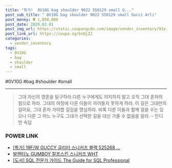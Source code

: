 ```yaml
--- 
title: "특가!  0V10G bag shoulder 9022 550129 small G..." 
post_sub_title: " 0V10G bag shoulder 9022 550129 small Gucci Arli" 
post_money: ₩ 1,850,000 
post_date: 2020.02.01 
post_img_url: https://static.coupangcdn.com/image/vendor_inventory/91e1/9b336c2bb95ddb8d3bf71b1f3db227c5b8d07cc6505f3c0ea2d394d9bbcb.jpg 
post_link_url: https://coupa.ng/bnQjZJ 
categories: 
  - vendor_inventory 
tags: 
  - 0V10G 
  - bag 
  - shoulder 
  - small 
--- 
```

  #0V10G #bag #shoulder #small 
<hr> 

> 그대 자신의 영혼을 탐구하라.다른 누구에게도 의지하지 말고 오직 그대 혼자의 힘으로 하라. 그대의 여정에 다른 이들이 끼어들지 못하게 하라. 이 길은 그대만의 길이요,  그대 혼자 가야할 길임을 명심하라.  비록 다른 이들과 함께 걸을 수는 있으나 다른 그 어느 누구도 그대가 선택한 길을 대신 가줄 수 없음을 알라. – 인디언 속담 


### POWER LINK

* <a href="https://blog.naver.com/an0733/221791755484" target="_blank">[특가] 19F/W GUCCY 글리터 스니커즈 블랙 525268 ...</a>
* <a href="https://blog.naver.com/santokki14/221776811258" target="_blank">발렌티노 GUMBOY 칼프스킨 스니커즈 WHT</a>
* <a href="https://blog.naver.com/an0733/221792097494" target="_blank">[도서] SQL 전문가 가이드 The Guide for SQL Professional</a>
